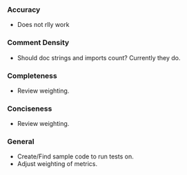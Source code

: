### **Accuracy**
- Does not rlly work

### **Comment Density**
- Should doc strings and imports count? Currently they do.

### **Completeness**
- Review weighting.

### **Conciseness**
- Review weighting.



### **General**
- Create/Find sample code to run tests on.
- Adjust weighting of metrics.